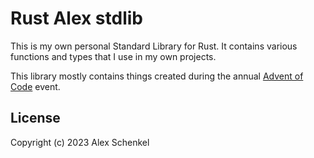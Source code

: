 # Rust Alex stdlib

This is my own personal Standard Library for Rust. It contains various functions and types that I use in my own projects.

This library mostly contains things created during the annual [Advent of Code](https://adventofcode.com/) event.

## License

Copyright (c) 2023 Alex Schenkel